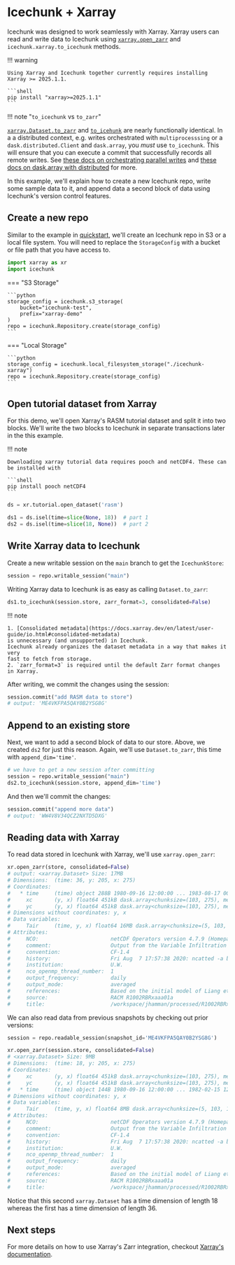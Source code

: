 # Icechunk + Xarray

Icechunk was designed to work seamlessly with Xarray. Xarray users can read and
write data to Icechunk using [`xarray.open_zarr`](https://docs.xarray.dev/en/latest/generated/xarray.open_zarr.html#xarray.open_zarr)
and `icechunk.xarray.to_icechunk` methods.

!!! warning

    Using Xarray and Icechunk together currently requires installing Xarray >= 2025.1.1.

    ```shell
    pip install "xarray>=2025.1.1"
    ```

!!! note "`to_icechunk` vs `to_zarr`"

[`xarray.Dataset.to_zarr`](https://docs.xarray.dev/en/latest/generated/xarray.Dataset.to_zarr.html#xarray.Dataset.to_zarr)
and [`to_icehunk`](./reference.md#icechunk.xarray.to_icechunk) are nearly functionally identical. In a a distributed context, e.g.
writes orchestrated with `multiprocesssing` or a `dask.distributed.Client` and `dask.array`, you *must* use `to_icechunk`.
This will ensure that you can execute a commit that successfully records all remote writes.
See [these docs on orchestrating parallel writes](./parallel.md) and [these docs on dask.array with distributed](./dask.md#icechunk-dask-xarray)
for more.


In this example, we'll explain how to create a new Icechunk repo, write some sample data
to it, and append data a second block of data using Icechunk's version control features.

## Create a new repo

Similar to the example in [quickstart](/icechunk-python/quickstart/), we'll create an
Icechunk repo in S3 or a local file system. You will need to replace the `StorageConfig`
with a bucket or file path that you have access to.

```python
import xarray as xr
import icechunk
```

=== "S3 Storage"

    ```python
    storage_config = icechunk.s3_storage(
        bucket="icechunk-test",
        prefix="xarray-demo"
    )
    repo = icechunk.Repository.create(storage_config)
    ```

=== "Local Storage"

    ```python
    storage_config = icechunk.local_filesystem_storage("./icechunk-xarray")
    repo = icechunk.Repository.create(storage_config)
    ```

## Open tutorial dataset from Xarray

For this demo, we'll open Xarray's RASM tutorial dataset and split it into two blocks.
We'll write the two blocks to Icechunk in separate transactions later in the this example.


!!! note

    Downloading xarray tutorial data requires pooch and netCDF4. These can be installed with

    ```shell
    pip install pooch netCDF4
    ```

```python
ds = xr.tutorial.open_dataset('rasm')

ds1 = ds.isel(time=slice(None, 18))  # part 1
ds2 = ds.isel(time=slice(18, None))  # part 2
```

## Write Xarray data to Icechunk

Create a new writable session on the `main` branch to get the `IcechunkStore`:

```python
session = repo.writable_session("main")
```

Writing Xarray data to Icechunk is as easy as calling `Dataset.to_zarr`:

```python
ds1.to_icechunk(session.store, zarr_format=3, consolidated=False)
```

!!! note

    1. [Consolidated metadata](https://docs.xarray.dev/en/latest/user-guide/io.html#consolidated-metadata)
    is unnecessary (and unsupported) in Icechunk.
    Icechunk already organizes the dataset metadata in a way that makes it very
    fast to fetch from storage.
    2. `zarr_format=3` is required until the default Zarr format changes in Xarray.

After writing, we commit the changes using the session:

```python
session.commit("add RASM data to store")
# output: 'ME4VKFPA5QAY0B2YSG8G'
```

## Append to an existing store

Next, we want to add a second block of data to our store. Above, we created `ds2` for just
this reason. Again, we'll use `Dataset.to_zarr`, this time with `append_dim='time'`.

```python
# we have to get a new session after committing
session = repo.writable_session("main")
ds2.to_icechunk(session.store, append_dim='time')
```

And then we'll commit the changes:

```python
session.commit("append more data")
# output: 'WW4V8V34QCZ2NXTD5DXG'
```

## Reading data with Xarray

To read data stored in Icechunk with Xarray, we'll use `xarray.open_zarr`:

```python
xr.open_zarr(store, consolidated=False)
# output: <xarray.Dataset> Size: 17MB
# Dimensions:  (time: 36, y: 205, x: 275)
# Coordinates:
#   * time     (time) object 288B 1980-09-16 12:00:00 ... 1983-08-17 00:00:00
#     xc       (y, x) float64 451kB dask.array<chunksize=(103, 275), meta=np.ndarray>
#     yc       (y, x) float64 451kB dask.array<chunksize=(103, 275), meta=np.ndarray>
# Dimensions without coordinates: y, x
# Data variables:
#     Tair     (time, y, x) float64 16MB dask.array<chunksize=(5, 103, 138), meta=np.ndarray>
# Attributes:
#     NCO:                       netCDF Operators version 4.7.9 (Homepage = htt...
#     comment:                   Output from the Variable Infiltration Capacity...
#     convention:                CF-1.4
#     history:                   Fri Aug  7 17:57:38 2020: ncatted -a bounds,,d...
#     institution:               U.W.
#     nco_openmp_thread_number:  1
#     output_frequency:          daily
#     output_mode:               averaged
#     references:                Based on the initial model of Liang et al., 19...
#     source:                    RACM R1002RBRxaaa01a
#     title:                     /workspace/jhamman/processed/R1002RBRxaaa01a/l...
```

We can also read data from previous snapshots by checking out prior versions:

```python
session = repo.readable_session(snapshot_id='ME4VKFPA5QAY0B2YSG8G')

xr.open_zarr(session.store, consolidated=False)
# <xarray.Dataset> Size: 9MB
# Dimensions:  (time: 18, y: 205, x: 275)
# Coordinates:
#     xc       (y, x) float64 451kB dask.array<chunksize=(103, 275), meta=np.ndarray>
#     yc       (y, x) float64 451kB dask.array<chunksize=(103, 275), meta=np.ndarray>
#   * time     (time) object 144B 1980-09-16 12:00:00 ... 1982-02-15 12:00:00
# Dimensions without coordinates: y, x
# Data variables:
#     Tair     (time, y, x) float64 8MB dask.array<chunksize=(5, 103, 138), meta=np.ndarray>
# Attributes:
#     NCO:                       netCDF Operators version 4.7.9 (Homepage = htt...
#     comment:                   Output from the Variable Infiltration Capacity...
#     convention:                CF-1.4
#     history:                   Fri Aug  7 17:57:38 2020: ncatted -a bounds,,d...
#     institution:               U.W.
#     nco_openmp_thread_number:  1
#     output_frequency:          daily
#     output_mode:               averaged
#     references:                Based on the initial model of Liang et al., 19...
#     source:                    RACM R1002RBRxaaa01a
#     title:                     /workspace/jhamman/processed/R1002RBRxaaa01a/l...
```

Notice that this second `xarray.Dataset` has a time dimension of length 18 whereas the
first has a time dimension of length 36.

## Next steps

For more details on how to use Xarray's Zarr integration, checkout [Xarray's documentation](https://docs.xarray.dev/en/stable/user-guide/io.html#zarr).
